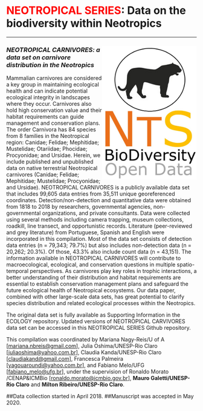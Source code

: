 # <span style="color:red">NEOTROPICAL SERIES</span>: Data on the biodiversity within Neotropics
--------------------------------------------------------
### ***<img align="right" width="250" src="nts_v02_carnivore1.jpg">NEOTROPICAL CARNIVORES: a data set on carnivore distribution in the Neotropics***

Mammalian carnivores are considered a key group in maintaining ecological health and can indicate potential ecological integrity in landscapes where they occur. Carnivores also hold high conservation value and their habitat requirements can guide management and conservation plans. The order Carnivora has 84 species from 8 families in the Neotropical region: Canidae; Felidae; Mephitidae; Mustelidae; Otariidae; Phocidae; Procyonidae; and Ursidae. Herein, we include published and unpublished data on native terrestrial Neotropical carnivores (Canidae; Felidae; Mephitidae; Mustelidae; Procyonidae; and Ursidae). NEOTROPICAL CARNIVORES is a publicly available data set that includes 99,605 data entries from 35,511 unique georeferenced coordinates. Detection/non-detection and quantitative data were obtained from 1818 to 2018 by researchers, governmental agencies, non-governmental organizations, and private consultants. Data were collected using several methods including camera trapping, museum collections, roadkill, line transect, and opportunistic records. Literature (peer-reviewed and grey literature) from Portuguese, Spanish and English were incorporated in this compilation. Most of the data set consists of detection data entries (n = 79,343; 79.7%) but also includes non-detection data (n = 20,262; 20.3%). Of those, 43.3% also include count data (n = 43,151). The information available in NEOTROPICAL CARNIVORES will contribute to macroecological, ecological, and conservation questions in multiple spatio-temporal perspectives. As carnivores play key roles in trophic interactions, a better understanding of their distribution and habitat requirements are essential to establish conservation management plans and safeguard the future ecological health of Neotropical ecosystems. Our data paper, combined with other large-scale data sets, has great potential to clarify species distribution and related ecological processes within the Neotropics.
 
The original data set is fully available as Supporting Information in the ECOLOGY repository.
Updated versions of NEOTROPICAL CARVIVORES data set can be accessed in this NEOTROPICAL SERIES Github repository.

This compilation was coordinated by Mariana Nagy-Reis/U of A [[mariana.nbreis@gmail.com](mailto:mariana.nbreis@gmail.com)], Julia Oshima/UNESP-Rio Claro [[juliaoshima@yahoo.com.br](mailto:juliaoshima@yahoo.com.br)], Claudia Kanda/UNESP-Rio Claro [[claudiakand@gmail.com](mailto:claudiakand@gmail.com)], Francesca Palmeira [[yagouaroundi@yahoo.com.br](mailto:yagouaroundi@yahoo.com.br)], and Fabiano Melo/UFG [[fabiano_melo@ufg.br](mailto:fabiano_melo@ufg.br)], under the supervision of Ronaldo Morato /CENAP&ICMBio [<ronaldo.morato@icmbio.gov.br>], **Mauro Galetti/UNESP-Rio Claro** 
and **Milton Ribeiro/UNESP-Rio Claro**.

##Data collection started in April 2018. 
##Manuscript was accepted in May 2020.
